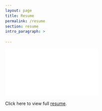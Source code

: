 ```yaml
---
layout: page
title: Resume
permalink: /resume
section: resume
intro_paragraph: >

---
```

![Resume1](assets/img/uploads/Post-Grad-Gen-Resume1.pdf)

<html>
  <head>
    <title>Title of the document</title>
  </head>
  <body>
    <p>Click here to view full <a href="assets/img/uploads/Post-Grad-Gen-Resume1.pdf">resume</a>.</p>
  </body>
</html>

